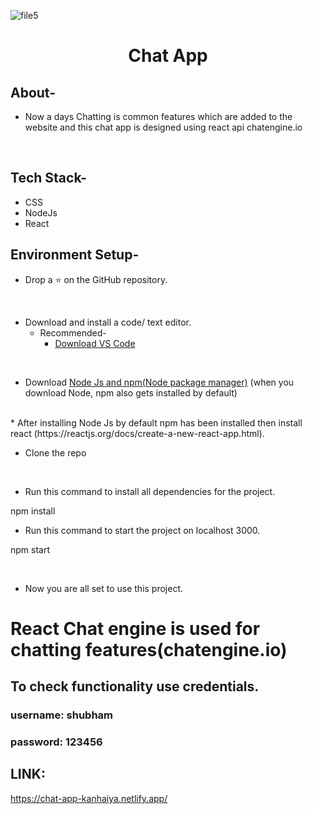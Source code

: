 ![file5](https://user-images.githubusercontent.com/58850584/118957728-60717c00-b97e-11eb-9c6c-abd89fc44f7f.png)
<div align="center">
  <h1>Chat App</h1>
  
</div>

## About-
- Now a days Chatting is common features which are added to the website and this chat app is designed using react api chatengine.io
<br/>



## Tech Stack-

- CSS
- NodeJs
- React


## Environment Setup-

* Drop a :star: on the GitHub repository.
<br/>

* Download and install a code/ text editor.
    - Recommended-
        - [Download VS Code](https://code.visualstudio.com/download)
       
<br/>

* Download [Node Js and npm(Node package manager)](https://nodejs.org/en/) (when you download Node, npm also gets installed by default)
<br/>
* After installing Node Js by default npm has been installed then install react (https://reactjs.org/docs/create-a-new-react-app.html).
<br/>


* Clone the repo

<br/>

* Run this command to install all dependencies for the project.

npm install
<br/>


* Run this command to start the project on localhost 3000.

npm start

<br/>






* Now you are all set to use this project.








# React Chat engine is used for chatting features(chatengine.io)

## To check functionality use credentials.
### username: shubham
### password: 123456
## LINK:
https://chat-app-kanhaiya.netlify.app/
